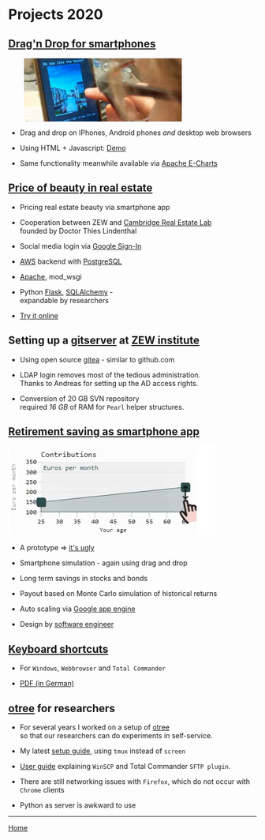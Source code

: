 # Projects 2020

## [Drag'n Drop for smartphones](./js-drag/drag.html)

<style>
  .crop-container {
    /* width:  400px; */
    height: 128px;
    overflow: hidden;
    margin-left: 2rem;
    /* border: 4px solid red;  */
}
.crop-container img {
    margin-top:    -26px;
}
</style>

<div class="crop-container" >
  <img src="./2019-cremll/do-you-like-this-hous-eigths.gif" alt="house beauty"    />
</div>

<!-- ![do you like this house](./2019-cremll/do-you-like-this-hous-eigths.gif) -->

* Drag and drop on IPhones, Android phones _and_ desktop web browsers

* Using HTML + Javascript: [Demo](./js-drag/drag.html)

* Same functionality meanwhile available via [Apache E-Charts](https://echarts.apache.org/v4/examples/en/editor.html?c=line-draggable)

## [Price of beauty in real estate](https://4walls.cremll.com)

<!-- * Using machine learning to measure the  
  market valuation of house aesthetics
 -->

* Pricing real estate beauty via smartphone app

* Cooperation between ZEW and [Cambridge Real Estate Lab](https://cremll.com/)  
  founded by Doctor Thies Lindenthal

* Social media login via [Google Sign-In](https://developers.google.com/identity/sign-in/web/sign-in)

* [AWS](https://aws.amazon.com/de/) backend with [PostgreSQL](https://www.postgresql.org/)

* [Apache](https://httpd.apache.org/), mod_wsgi

* Python [Flask](https://github.com/pallets/flask/), [SQLAlchemy](https://www.sqlalchemy.org/) -  
  expandable by researchers

<!-- 

* TensorFlow

* [Short video](./2019-cremll/do-you-like-this-house-532717698.mp4)
 -->

* [Try it online](https://4walls.cremll.com/)

## Setting up a [gitserver](https://git.zew.de/) at [ZEW institute](https://www.zew.de/)

* Using open source [gitea](https://gitea.io/en-us/) - similar to github.com

* LDAP login removes most of the tedious administration.  
Thanks to Andreas for setting up the AD access rights.

* Conversion of 20&nbsp;GB SVN repository  
  required _16&nbsp;GB_ of RAM for `Pearl` helper structures.

## [Retirement saving as smartphone app](https://rent-o-mat.appspot.com/)  

![App](./2019-rentomat/rentomat-part.jpg)

* A prototype => [it's ugly](https://rent-o-mat.appspot.com/)

* Smartphone simulation - again using drag and drop

* Long term savings in stocks and bonds  

* Payout based on Monte Carlo simulation of historical returns

* Auto scaling via [Google app engine](https://rent-o-mat.appspot.com/)

* Design by [software engineer](https://dilbert.com/strip/2002-09-23)

## [Keyboard shortcuts](keyboard-shortcuts-windows-and-total-commander.pdf)

* For `Windows`, `Webbrowser` and `Total Commander`

* [PDF (in German)](keyboard-shortcuts-windows-and-total-commander.pdf)

## [otree](./2020/otree-setup.pdf) for researchers

* For several years I worked on a setup of [otree](https://otree.readthedocs.io/en/latest/)  
so that our researchers can do experiments in self-service.

* My latest [setup guide](./2020/otree-setup.pdf), using `tmux` instead of `screen`

* [User guide](./2020/otree-operation.pdf) explaining `WinSCP` and Total Commander `SFTP plugin`.

* There are still networking issues with `Firefox`, which do not occur with `Chrome` clients

* Python as server is awkward to use

---

[Home](README.md)
